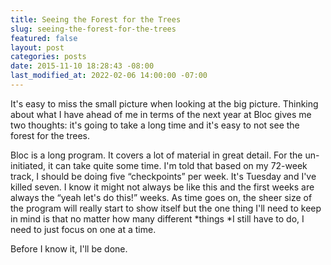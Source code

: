 ```yaml
---
title: Seeing the Forest for the Trees
slug: seeing-the-forest-for-the-trees
featured: false
layout: post
categories: posts
date: 2015-11-10 18:28:43 -08:00
last_modified_at: 2022-02-06 14:00:00 -07:00
---
```


It's easy to miss the small picture when looking at the big picture. Thinking about what I have ahead of me in terms of the next year at Bloc gives me two thoughts: it's going to take a long time and it's easy to not see the forest for the trees.

Bloc is a long program. It covers a lot of material in great detail. For the un-initiated, it can take quite some time. I'm told that based on my 72-week track, I should be doing five “checkpoints” per week. It's Tuesday and I've killed seven. I know it might not always be like this and the first weeks are always the “yeah let's do this!” weeks. As time goes on, the sheer size of the program will really start to show itself but the one thing I'll need to keep in mind is that no matter how many different *things *I still have to do, I need to just focus on one at a time.

Before I know it, I'll be done.

